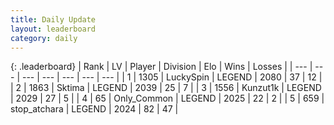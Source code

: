 ```yaml
---
title: Daily Update
layout: leaderboard
category: daily
---
```


{: .leaderboard}
| Rank | LV | Player | Division | Elo | Wins | Losses |
| --- | --- | --- | --- | --- | --- | --- |
| <span data-change="0">1</span> | 1305 | <span title="ID: 498412">LuckySpin</span> | LEGEND | <span data-change="22">2080</span> | <span data-change="6">37</span> | <span data-change="1">12</span> |
| <span data-change="0">2</span> | 1863 | <span title="ID: 353063">Sktima</span> | LEGEND | <span data-change="8">2039</span> | <span data-change="1">25</span> | <span data-change="0">7</span> |
| <span data-change="0">3</span> | 1556 | <span title="ID: 392407">Kunzut1k</span> | LEGEND | <span data-change="19">2029</span> | <span data-change="3">27</span> | <span data-change="0">5</span> |
| <span data-change="-">4</span> | 65 | <span title="ID: 714324">Only_Common</span> | LEGEND | <span data-change="-">2025</span> | <span data-change="-">22</span> | <span data-change="-">2</span> |
| <span data-change="2">5</span> | 659 | <span title="ID: 355661">stop_atchara</span> | LEGEND | <span data-change="60">2024</span> | <span data-change="29">82</span> | <span data-change="15">47</span> |